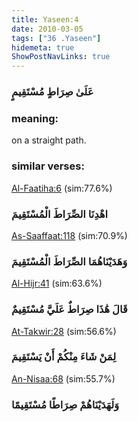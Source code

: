 ```yaml
---
title: Yaseen:4
date: 2010-03-05
tags: ["36 .Yaseen"]
hidemeta: true 
ShowPostNavLinks: true 
---
```

### عَلَىٰ صِرَاطٍ مُسْتَقِيمٍ
### meaning: 
on a straight path.
### similar verses: 

[Al-Faatiha:6](/1/6) (sim:77.6%)

### اهْدِنَا الصِّرَاطَ الْمُسْتَقِيمَ

[As-Saaffaat:118](/37/118) (sim:70.9%)

### وَهَدَيْنَاهُمَا الصِّرَاطَ الْمُسْتَقِيمَ

[Al-Hijr:41](/15/41) (sim:63.6%)

### قَالَ هَٰذَا صِرَاطٌ عَلَيَّ مُسْتَقِيمٌ

[At-Takwir:28](/81/28) (sim:56.6%)

### لِمَنْ شَاءَ مِنْكُمْ أَنْ يَسْتَقِيمَ

[An-Nisaa:68](/4/68) (sim:55.7%)

### وَلَهَدَيْنَاهُمْ صِرَاطًا مُسْتَقِيمًا
